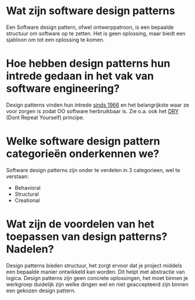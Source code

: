 # Wat zijn software design patterns
Een Software design pattern, ofwel ontwerppatroon, is een bepaalde structuur om software op te zetten. Het is geen oplossing, maar biedt een sjabloon om tot een oplossing te komen.
# Hoe hebben design patterns hun intrede gedaan in het vak van software engineering?
Design patterns vinden hun intrede [sinds 1966](https://en.wikipedia.org/wiki/Software_design_pattern) en het belangrijkste waar ze voor zorgen is zodat OO software herbruikbaar is. Zie o.a. ook het [DRY](https://nl.wikipedia.org/wiki/DRY_(programmeren)) (Dont Repeat Yourself) principe. 
# Welke software design pattern categorieën onderkennen we?
Software design patterns zijn onder te verdelen in 3 categorieen, wel te verstaan:
- Behavioral
- Structural
- Creational
# Wat zijn de voordelen van het toepassen van design patterns? Nadelen?
Design patterns bieden structuur, het zorgt ervoor dat je project middels een bepaalde manier ontwikkeld kan worden. Dit helpt met abstractie van logica.
Design patterns zijn geen concrete oplossingen, het moet binnen je werkgroep duidelijk zijn welke dingen wel en niet geaccepteerd zijn binnen een gekozen design pattern.
